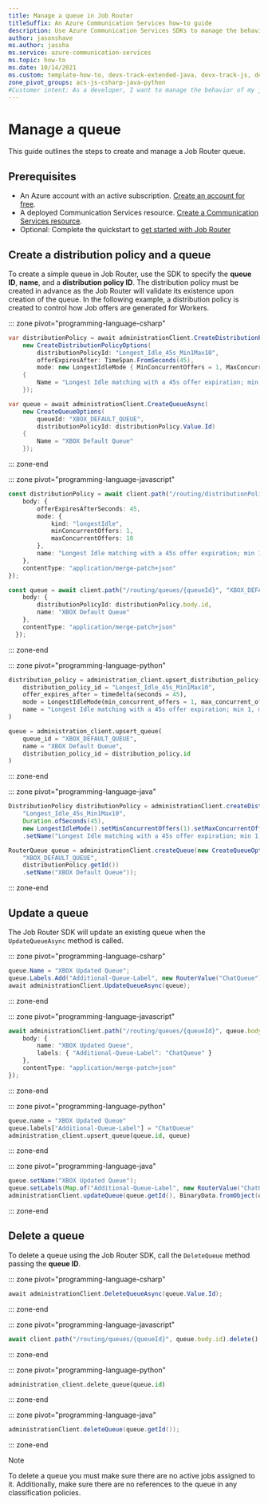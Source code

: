 ```yaml
---
title: Manage a queue in Job Router
titleSuffix: An Azure Communication Services how-to guide
description: Use Azure Communication Services SDKs to manage the behavior of a queue
author: jasonshave
ms.author: jassha
ms.service: azure-communication-services
ms.topic: how-to 
ms.date: 10/14/2021
ms.custom: template-how-to, devx-track-extended-java, devx-track-js, devx-track-python
zone_pivot_groups: acs-js-csharp-java-python
#Customer intent: As a developer, I want to manage the behavior of my jobs in a queue.
---
```


# Manage a queue

This guide outlines the steps to create and manage a Job Router queue.

## Prerequisites

- An Azure account with an active subscription. [Create an account for free](https://azure.microsoft.com/free/?WT.mc_id=A261C142F).
- A deployed Communication Services resource. [Create a Communication Services resource](../../quickstarts/create-communication-resource.md).
- Optional: Complete the quickstart to [get started with Job Router](../../quickstarts/router/get-started-router.md)

## Create a distribution policy and a queue

To create a simple queue in Job Router, use the SDK to specify the **queue ID**, **name**, and a **distribution policy ID**. The distribution policy must be created in advance as the Job Router will validate its existence upon creation of the queue. In the following example, a distribution policy is created to control how Job offers are generated for Workers.

::: zone pivot="programming-language-csharp"

```csharp
var distributionPolicy = await administrationClient.CreateDistributionPolicyAsync(
    new CreateDistributionPolicyOptions(
        distributionPolicyId: "Longest_Idle_45s_Min1Max10",
        offerExpiresAfter: TimeSpan.FromSeconds(45),
        mode: new LongestIdleMode { MinConcurrentOffers = 1, MaxConcurrentOffers = 10 })
    {
        Name = "Longest Idle matching with a 45s offer expiration; min 1, max 10 offers",
    });

var queue = await administrationClient.CreateQueueAsync(
    new CreateQueueOptions(
        queueId: "XBOX_DEFAULT_QUEUE", 
        distributionPolicyId: distributionPolicy.Value.Id)
    {
        Name = "XBOX Default Queue"
    });
```

::: zone-end

::: zone pivot="programming-language-javascript"

```typescript
const distributionPolicy = await client.path("/routing/distributionPolicies/{distributionPolicyId}", "Longest_Idle_45s_Min1Max10").patch({
    body: {
        offerExpiresAfterSeconds: 45,
        mode: {
            kind: "longestIdle",
            minConcurrentOffers: 1,
            maxConcurrentOffers: 10
        },
        name: "Longest Idle matching with a 45s offer expiration; min 1, max 10 offers"
    },
    contentType: "application/merge-patch+json"
});

const queue = await client.path("/routing/queues/{queueId}", "XBOX_DEFAULT_QUEUE").patch({
    body: {
        distributionPolicyId: distributionPolicy.body.id,
        name: "XBOX Default Queue"
    },
    contentType: "application/merge-patch+json"
  });

```

::: zone-end

::: zone pivot="programming-language-python"

```python
distribution_policy = administration_client.upsert_distribution_policy(
    distribution_policy_id = "Longest_Idle_45s_Min1Max10",
    offer_expires_after = timedelta(seconds = 45),
    mode = LongestIdleMode(min_concurrent_offers = 1, max_concurrent_offers = 10),
    name = "Longest Idle matching with a 45s offer expiration; min 1, max 10 offers"
)

queue = administration_client.upsert_queue(
    queue_id = "XBOX_DEFAULT_QUEUE",
    name = "XBOX Default Queue",
    distribution_policy_id = distribution_policy.id
)
```

::: zone-end

::: zone pivot="programming-language-java"

```java
DistributionPolicy distributionPolicy = administrationClient.createDistributionPolicy(new CreateDistributionPolicyOptions(
    "Longest_Idle_45s_Min1Max10",
    Duration.ofSeconds(45),
    new LongestIdleMode().setMinConcurrentOffers(1).setMaxConcurrentOffers(10))
    .setName("Longest Idle matching with a 45s offer expiration; min 1, max 10 offers"));

RouterQueue queue = administrationClient.createQueue(new CreateQueueOptions(
    "XBOX_DEFAULT_QUEUE",
    distributionPolicy.getId())
    .setName("XBOX Default Queue"));
```

::: zone-end

## Update a queue

The Job Router SDK will update an existing queue when the `UpdateQueueAsync` method is called.

::: zone pivot="programming-language-csharp"

```csharp
queue.Name = "XBOX Updated Queue";
queue.Labels.Add("Additional-Queue-Label", new RouterValue("ChatQueue"));
await administrationClient.UpdateQueueAsync(queue);
```

::: zone-end

::: zone pivot="programming-language-javascript"

```typescript
await administrationClient.path("/routing/queues/{queueId}", queue.body.id).patch({
    body: {
        name: "XBOX Updated Queue",
        labels: { "Additional-Queue-Label": "ChatQueue" }
    },
    contentType: "application/merge-patch+json"
});
```

::: zone-end

::: zone pivot="programming-language-python"

```python
queue.name = "XBOX Updated Queue"
queue.labels["Additional-Queue-Label"] = "ChatQueue"
administration_client.upsert_queue(queue.id, queue)
```

::: zone-end

::: zone pivot="programming-language-java"

```java
queue.setName("XBOX Updated Queue");
queue.setLabels(Map.of("Additional-Queue-Label", new RouterValue("ChatQueue")));
administrationClient.updateQueue(queue.getId(), BinaryData.fromObject(queue), null);
```

::: zone-end

## Delete a queue

To delete a queue using the Job Router SDK, call the `DeleteQueue` method passing the **queue ID**.

::: zone pivot="programming-language-csharp"

```csharp
await administrationClient.DeleteQueueAsync(queue.Value.Id);
```

::: zone-end

::: zone pivot="programming-language-javascript"

```typescript
await client.path("/routing/queues/{queueId}", queue.body.id).delete();
```

::: zone-end

::: zone pivot="programming-language-python"

```python
administration_client.delete_queue(queue.id)
```

::: zone-end

::: zone pivot="programming-language-java"

```java
administrationClient.deleteQueue(queue.getId());
```

::: zone-end

> [!NOTE]
> To delete a queue you must make sure there are no active jobs assigned to it. Additionally, make sure there are no references to the queue in any classification policies.

